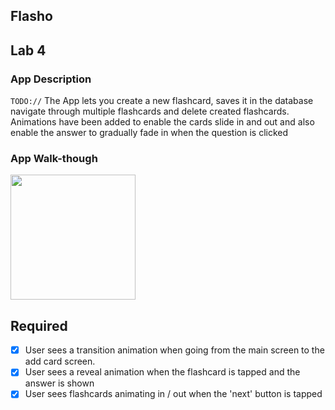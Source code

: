 ## Flasho
## Lab 4

### App Description
`TODO://` The App lets you create a new flashcard, saves it in the database navigate through multiple flashcards and delete created flashcards. Animations have been added to enable the cards slide in and out and also enable the answer to gradually fade in when the question is clicked

### App Walk-though

<img src="http://g.recordit.co/E8b1ypdOJQ.gif" width=200><br>

## Required
- [x] User sees a transition animation when going from the main screen to the add card screen.
- [x] User sees a reveal animation when the flashcard is tapped and the answer is shown
- [x] User sees flashcards animating in / out when the 'next' button is tapped
